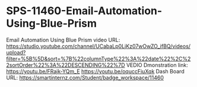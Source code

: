 # SPS-11460-Email-Automation-Using-Blue-Prism
Email Automation Using Blue Prism
video URL:
https://studio.youtube.com/channel/UCabaLp0LjKz07wOwZO_ifBQ/videos/upload?filter=%5B%5D&sort=%7B%22columnType%22%3A%22date%22%2C%22sortOrder%22%3A%22DESCENDING%22%7D
VEDIO Dmonstration link:
https://youtu.be/FRajk-YQm_E
https://youtu.be/oquccFiuXqk
Dash Board URL:
https://smartinternz.com/Student/badge_workspace/11460
